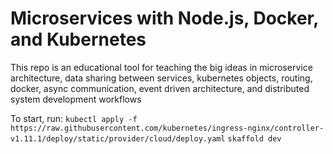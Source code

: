 # Microservices with Node.js, Docker, and Kubernetes

This repo is an educational tool for teaching the big ideas in microservice architecture, data sharing between services, kubernetes objects, routing, docker, async communication, event driven architecture, and distributed system development workflows

To start, run:
`kubectl apply -f https://raw.githubusercontent.com/kubernetes/ingress-nginx/controller-v1.11.1/deploy/static/provider/cloud/deploy.yaml`
`skaffold dev `
